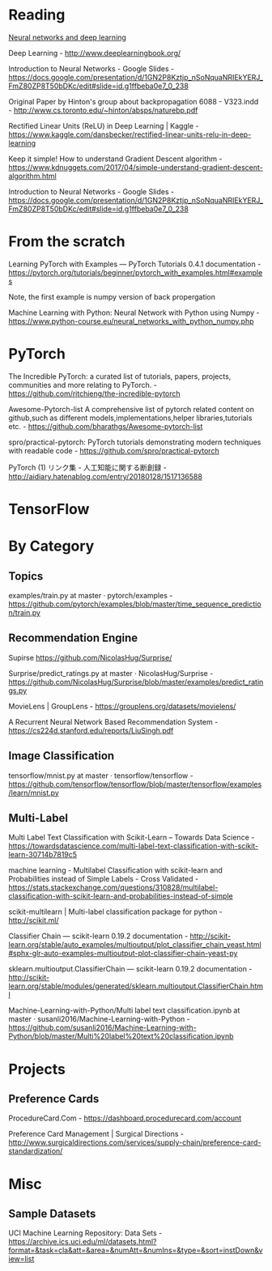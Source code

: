 # Reading

[Neural networks and deep learning](http://neuralnetworksanddeeplearning.com/)

Deep Learning - http://www.deeplearningbook.org/

Introduction to Neural Networks - Google Slides - https://docs.google.com/presentation/d/1GN2P8Kztjp_nSoNquaNRIEkYERJ_FmZ80ZP8T50bDKc/edit#slide=id.g1ffbeba0e7_0_238


Original Paper by Hinton's group about backpropagation
6088 - V323.indd - http://www.cs.toronto.edu/~hinton/absps/naturebp.pdf

Rectified Linear Units (ReLU) in Deep Learning | Kaggle - https://www.kaggle.com/dansbecker/rectified-linear-units-relu-in-deep-learning

Keep it simple! How to understand Gradient Descent algorithm - https://www.kdnuggets.com/2017/04/simple-understand-gradient-descent-algorithm.html

Introduction to Neural Networks - Google Slides - https://docs.google.com/presentation/d/1GN2P8Kztjp_nSoNquaNRIEkYERJ_FmZ80ZP8T50bDKc/edit#slide=id.g1ffbeba0e7_0_238


# From the scratch

Learning PyTorch with Examples — PyTorch Tutorials 0.4.1 documentation - https://pytorch.org/tutorials/beginner/pytorch_with_examples.html#examples

Note, the first example is numpy version of back propergation

Machine Learning with Python: Neural Network with Python using Numpy - https://www.python-course.eu/neural_networks_with_python_numpy.php



# PyTorch

The Incredible PyTorch: a curated list of tutorials, papers, projects, communities and more relating to PyTorch. - https://github.com/ritchieng/the-incredible-pytorch

Awesome-Pytorch-list A comprehensive list of pytorch related content on github,such as different models,implementations,helper libraries,tutorials etc. - https://github.com/bharathgs/Awesome-pytorch-list


spro/practical-pytorch: PyTorch tutorials demonstrating modern techniques with readable code - https://github.com/spro/practical-pytorch

PyTorch (1) リンク集 - 人工知能に関する断創録 - http://aidiary.hatenablog.com/entry/20180128/1517136588

# TensorFlow



# By Category


## Topics

examples/train.py at master · pytorch/examples - https://github.com/pytorch/examples/blob/master/time_sequence_prediction/train.py


## Recommendation Engine

Supirse
https://github.com/NicolasHug/Surprise/

Surprise/predict_ratings.py at master · NicolasHug/Surprise - https://github.com/NicolasHug/Surprise/blob/master/examples/predict_ratings.py

MovieLens | GroupLens - https://grouplens.org/datasets/movielens/


A Recurrent Neural Network Based
Recommendation System - https://cs224d.stanford.edu/reports/LiuSingh.pdf


## Image Classification

tensorflow/mnist.py at master · tensorflow/tensorflow - https://github.com/tensorflow/tensorflow/blob/master/tensorflow/examples/learn/mnist.py

## Multi-Label

Multi Label Text Classification with Scikit-Learn – Towards Data Science - https://towardsdatascience.com/multi-label-text-classification-with-scikit-learn-30714b7819c5

machine learning - Multilabel Classification with scikit-learn and Probabilities instead of Simple Labels - Cross Validated - https://stats.stackexchange.com/questions/310828/multilabel-classification-with-scikit-learn-and-probabilities-instead-of-simple

scikit-multilearn | Multi-label classification package for python - http://scikit.ml/


Classifier Chain — scikit-learn 0.19.2 documentation - http://scikit-learn.org/stable/auto_examples/multioutput/plot_classifier_chain_yeast.html#sphx-glr-auto-examples-multioutput-plot-classifier-chain-yeast-py

sklearn.multioutput.ClassifierChain — scikit-learn 0.19.2 documentation - http://scikit-learn.org/stable/modules/generated/sklearn.multioutput.ClassifierChain.html

Machine-Learning-with-Python/Multi label text classification.ipynb at master · susanli2016/Machine-Learning-with-Python - https://github.com/susanli2016/Machine-Learning-with-Python/blob/master/Multi%20label%20text%20classification.ipynb



# Projects

## Preference Cards

ProcedureCard.Com - https://dashboard.procedurecard.com/account


Preference Card Management | Surgical Directions - http://www.surgicaldirections.com/services/supply-chain/preference-card-standardization/

# Misc

## Sample Datasets

UCI Machine Learning Repository: Data Sets - https://archive.ics.uci.edu/ml/datasets.html?format=&task=cla&att=&area=&numAtt=&numIns=&type=&sort=instDown&view=list



